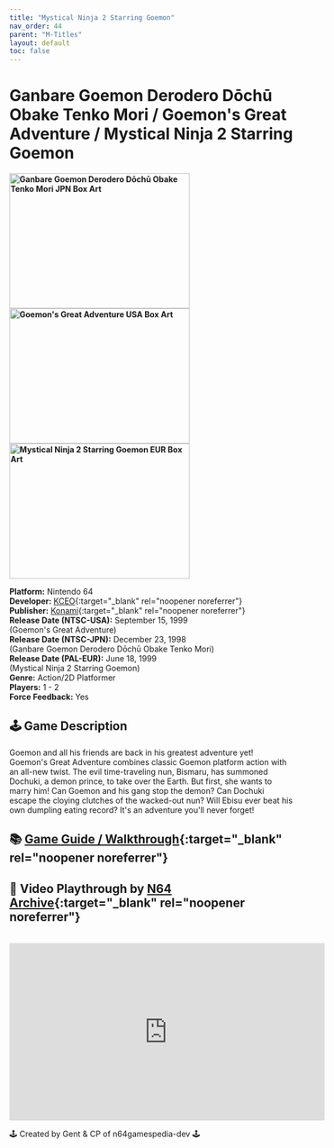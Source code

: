 ```yaml
---
title: "Mystical Ninja 2 Starring Goemon"
nav_order: 44
parent: "M-Titles"
layout: default
toc: false
---
```


# Ganbare Goemon Derodero Dōchū Obake Tenko Mori / Goemon's Great Adventure / Mystical Ninja 2 Starring Goemon

<b>
<img src="https://images.launchbox-app.com/e632b9f9-0d3a-473b-890b-5e3dd64d9033.jpg" alt="Ganbare Goemon Derodero Dōchū Obake Tenko Mori JPN Box Art" width="320" height="240" />
<img src="https://images.launchbox-app.com/6c62e38a-5381-4c95-a88d-11e534141769.jpg" alt="Goemon's Great Adventure USA Box Art" width="320" height="240" />
<img src="https://images.launchbox-app.com/5c537e44-034f-4fb3-9cee-bfa37a0934f2.png" alt="Mystical Ninja 2 Starring Goemon EUR Box Art" width="320" height="240" />
</b>

**Platform:** Nintendo 64  
**Developer:** [KCEO](https://en.wikipedia.org/wiki/Konami#Former_subsidiaries){:target="_blank" rel="noopener noreferrer"}  
**Publisher:** [Konami](https://en.wikipedia.org/wiki/Konami){:target="_blank" rel="noopener noreferrer"}  
**Release Date (NTSC-USA):** September 15, 1999  
(Goemon's Great Adventure)  
**Release Date (NTSC-JPN):** December 23, 1998  
(Ganbare Goemon Derodero Dōchū Obake Tenko Mori)  
**Release Date (PAL-EUR):** June 18, 1999  
(Mystical Ninja 2 Starring Goemon)  
**Genre:** Action/2D Platformer  
**Players:** 1 - 2  
**Force Feedback:** Yes  

## 🕹️ Game Description
Goemon and all his friends are back in his greatest adventure yet! Goemon's Great Adventure combines classic Goemon platform action with an all-new twist. The evil time-traveling nun, Bismaru, has summoned Dochuki, a demon prince, to take over the Earth. But first, she wants to marry him! Can Goemon and his gang stop the demon? Can Dochuki escape the cloying clutches of the wacked-out nun? Will Ebisu ever beat his own dumpling eating record? It's an adventure you'll never forget!

## 📚 [Game Guide / Walkthrough](https://gamefaqs.gamespot.com/n64/915334-goemons-great-adventure/faqs/3644){:target="_blank" rel="noopener noreferrer"}

## 🎥 Video Playthrough by [N64 Archive](https://www.youtube.com/channel/UC1fUDTXUTKjpk_j7leAhAyw){:target="_blank" rel="noopener noreferrer"}
<br />  
<iframe width="560" height="315" src="https://www.youtube.com/embed/0w9n7u1Vl4g" title="Goemon's Great Adventure Full Playthrough" frameborder="0" allowfullscreen></iframe>

🕹️ Created by Gent & CP of n64gamespedia-dev 🕹️  
<!-- Vault Format: n64gamespedia-dev -->  
<!-- Protocol Source: _vault-specs/format-protocol.md -->